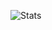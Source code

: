 ![Stats](https://github-readme-stats.vercel.app/api?username=Nicholas-Keller&theme=dark&show_icons=true)
